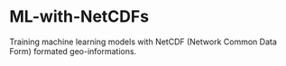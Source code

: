 # ML-with-NetCDFs
Training machine learning models with NetCDF (Network Common Data Form) formated geo-informations.

